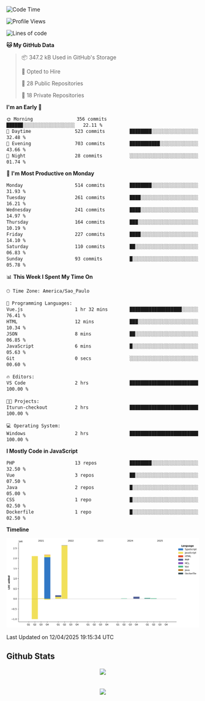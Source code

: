  
<!--START_SECTION:waka-->
![Code Time](http://img.shields.io/badge/Code%20Time-1%2C853%20hrs%2034%20mins-blue)

![Profile Views](http://img.shields.io/badge/Profile%20Views-0-blue)

![Lines of code](https://img.shields.io/badge/From%20Hello%20World%20I%27ve%20Written-7.2%20million%20lines%20of%20code-blue)

**🐱 My GitHub Data** 

> 📦 347.2 kB Used in GitHub's Storage 
 > 
> 💼 Opted to Hire
 > 
> 📜 28 Public Repositories 
 > 
> 🔑 18 Private Repositories 
 > 
**I'm an Early 🐤** 

```text
🌞 Morning                356 commits         ██████░░░░░░░░░░░░░░░░░░░   22.11 % 
🌆 Daytime                523 commits         ████████░░░░░░░░░░░░░░░░░   32.48 % 
🌃 Evening                703 commits         ███████████░░░░░░░░░░░░░░   43.66 % 
🌙 Night                  28 commits          ░░░░░░░░░░░░░░░░░░░░░░░░░   01.74 % 
```
📅 **I'm Most Productive on Monday** 

```text
Monday                   514 commits         ████████░░░░░░░░░░░░░░░░░   31.93 % 
Tuesday                  261 commits         ████░░░░░░░░░░░░░░░░░░░░░   16.21 % 
Wednesday                241 commits         ████░░░░░░░░░░░░░░░░░░░░░   14.97 % 
Thursday                 164 commits         ███░░░░░░░░░░░░░░░░░░░░░░   10.19 % 
Friday                   227 commits         ████░░░░░░░░░░░░░░░░░░░░░   14.10 % 
Saturday                 110 commits         ██░░░░░░░░░░░░░░░░░░░░░░░   06.83 % 
Sunday                   93 commits          █░░░░░░░░░░░░░░░░░░░░░░░░   05.78 % 
```


📊 **This Week I Spent My Time On** 

```text
🕑︎ Time Zone: America/Sao_Paulo

💬 Programming Languages: 
Vue.js                   1 hr 32 mins        ███████████████████░░░░░░   76.41 % 
HTML                     12 mins             ███░░░░░░░░░░░░░░░░░░░░░░   10.34 % 
JSON                     8 mins              ██░░░░░░░░░░░░░░░░░░░░░░░   06.85 % 
JavaScript               6 mins              █░░░░░░░░░░░░░░░░░░░░░░░░   05.63 % 
Git                      0 secs              ░░░░░░░░░░░░░░░░░░░░░░░░░   00.60 % 

🔥 Editors: 
VS Code                  2 hrs               █████████████████████████   100.00 % 

🐱‍💻 Projects: 
Iturun-checkout          2 hrs               █████████████████████████   100.00 % 

💻 Operating System: 
Windows                  2 hrs               █████████████████████████   100.00 % 
```

**I Mostly Code in JavaScript** 

```text
PHP                      13 repos            ████████░░░░░░░░░░░░░░░░░   32.50 % 
Vue                      3 repos             ██░░░░░░░░░░░░░░░░░░░░░░░   07.50 % 
Java                     2 repos             █░░░░░░░░░░░░░░░░░░░░░░░░   05.00 % 
CSS                      1 repo              █░░░░░░░░░░░░░░░░░░░░░░░░   02.50 % 
Dockerfile               1 repo              █░░░░░░░░░░░░░░░░░░░░░░░░   02.50 % 
```



**Timeline**

![Lines of Code chart](https://raw.githubusercontent.com/MaueDev/MaueDev/main/assets/bar_graph.png)


 Last Updated on 12/04/2025 19:15:34 UTC
<!--END_SECTION:waka-->

## Github Stats  
<div align="center"><img src="https://github-readme-stats.vercel.app/api/top-langs/?username=MaueDev&hide_border=true&layout=compact" align="center" /></div>  

<br/>  

<br/>  

<div align="center">
<img src="https://komarev.com/ghpvc/?username=MaueDev&&style=flat-square" align="center" />
</div>  
  
